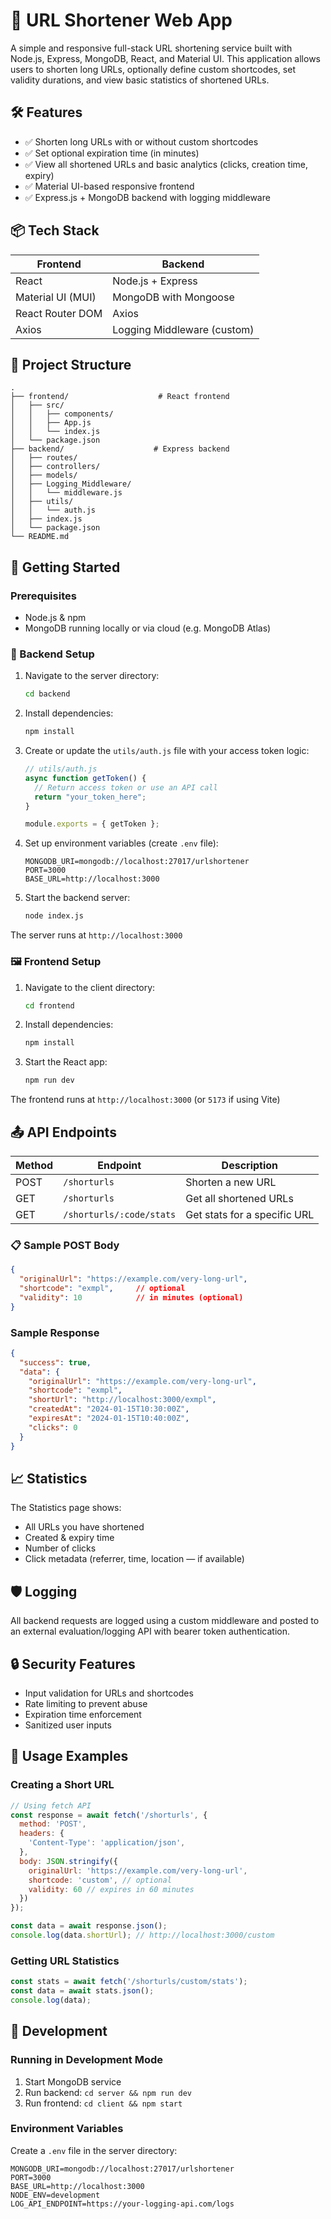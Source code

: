 # 🔗 URL Shortener Web App

A simple and responsive full-stack URL shortening service built with Node.js, Express, MongoDB, React, and Material UI. This application allows users to shorten long URLs, optionally define custom shortcodes, set validity durations, and view basic statistics of shortened URLs.

## 🛠 Features

* ✅ Shorten long URLs with or without custom shortcodes
* ✅ Set optional expiration time (in minutes)
* ✅ View all shortened URLs and basic analytics (clicks, creation time, expiry)
* ✅ Material UI-based responsive frontend
* ✅ Express.js + MongoDB backend with logging middleware

## 📦 Tech Stack

| Frontend | Backend |
|----------|---------|
| React | Node.js + Express |
| Material UI (MUI) | MongoDB with Mongoose |
| React Router DOM | Axios |
| Axios | Logging Middleware (custom) |

## 📂 Project Structure

```
.
├── frontend/                    # React frontend
│   ├── src/
│   │   ├── components/
│   │   ├── App.js
│   │   └── index.js
│   └── package.json
├── backend/                    # Express backend
│   ├── routes/
│   ├── controllers/
│   ├── models/
│   ├── Logging_Middleware/
│   │   └── middleware.js
│   ├── utils/
│   │   └── auth.js
│   ├── index.js
│   └── package.json
└── README.md
```

## 🚀 Getting Started

### Prerequisites

* Node.js & npm
* MongoDB running locally or via cloud (e.g. MongoDB Atlas)

### 🔧 Backend Setup

1. Navigate to the server directory:
   ```bash
   cd backend
   ```

2. Install dependencies:
   ```bash
   npm install
   ```

3. Create or update the `utils/auth.js` file with your access token logic:
   ```javascript
   // utils/auth.js
   async function getToken() {
     // Return access token or use an API call
     return "your_token_here";
   }
   
   module.exports = { getToken };
   ```

4. Set up environment variables (create `.env` file):
   ```env
   MONGODB_URI=mongodb://localhost:27017/urlshortener
   PORT=3000
   BASE_URL=http://localhost:3000
   ```

5. Start the backend server:
   ```bash
   node index.js
   ```

The server runs at `http://localhost:3000`

### 🖼 Frontend Setup

1. Navigate to the client directory:
   ```bash
   cd frontend
   ```

2. Install dependencies:
   ```bash
   npm install
   ```

3. Start the React app:
   ```bash
   npm run dev
   ```

The frontend runs at `http://localhost:3000` (or `5173` if using Vite)

## 📤 API Endpoints

| Method | Endpoint | Description |
|--------|----------|-------------|
| POST | `/shorturls` | Shorten a new URL |
| GET | `/shorturls` | Get all shortened URLs |
| GET | `/shorturls/:code/stats` | Get stats for a specific URL |

### 📋 Sample POST Body

```json
{
  "originalUrl": "https://example.com/very-long-url",
  "shortcode": "exmpl",     // optional
  "validity": 10            // in minutes (optional)
}
```

### Sample Response

```json
{
  "success": true,
  "data": {
    "originalUrl": "https://example.com/very-long-url",
    "shortcode": "exmpl",
    "shortUrl": "http://localhost:3000/exmpl",
    "createdAt": "2024-01-15T10:30:00Z",
    "expiresAt": "2024-01-15T10:40:00Z",
    "clicks": 0
  }
}
```

## 📈 Statistics

The Statistics page shows:
* All URLs you have shortened
* Created & expiry time
* Number of clicks
* Click metadata (referrer, time, location — if available)

## 🛡 Logging

All backend requests are logged using a custom middleware and posted to an external evaluation/logging API with bearer token authentication.

## 🔒 Security Features

* Input validation for URLs and shortcodes
* Rate limiting to prevent abuse
* Expiration time enforcement
* Sanitized user inputs

## 📝 Usage Examples

### Creating a Short URL

```javascript
// Using fetch API
const response = await fetch('/shorturls', {
  method: 'POST',
  headers: {
    'Content-Type': 'application/json',
  },
  body: JSON.stringify({
    originalUrl: 'https://example.com/very-long-url',
    shortcode: 'custom', // optional
    validity: 60 // expires in 60 minutes
  })
});

const data = await response.json();
console.log(data.shortUrl); // http://localhost:3000/custom
```

### Getting URL Statistics

```javascript
const stats = await fetch('/shorturls/custom/stats');
const data = await stats.json();
console.log(data);
```

## 🚧 Development

### Running in Development Mode

1. Start MongoDB service
2. Run backend: `cd server && npm run dev`
3. Run frontend: `cd client && npm start`

### Environment Variables

Create a `.env` file in the server directory:

```env
MONGODB_URI=mongodb://localhost:27017/urlshortener
PORT=3000
BASE_URL=http://localhost:3000
NODE_ENV=development
LOG_API_ENDPOINT=https://your-logging-api.com/logs
```

